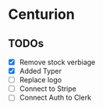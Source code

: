 # Centurion

## TODOs
- [x] Remove stock verbiage
- [x] Added Typer
- [ ] Replace logo
- [ ] Connect to Stripe 
- [ ] Connect Auth to Clerk 
